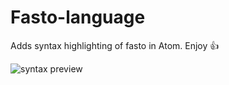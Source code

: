 # Fasto-language
Adds syntax highlighting of fasto in Atom. Enjoy :+1:


![syntax preview](https://cloud.githubusercontent.com/assets/15815457/22761248/3e9f87e6-ee5a-11e6-95b7-f62dc50ca65a.png)
